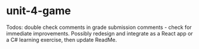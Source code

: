 # unit-4-game

Todos: double check comments in grade submission comments - check for immediate improvements. 
      Possibly redesign and integrate as a React app or a C# learning exercise, then update ReadMe.
